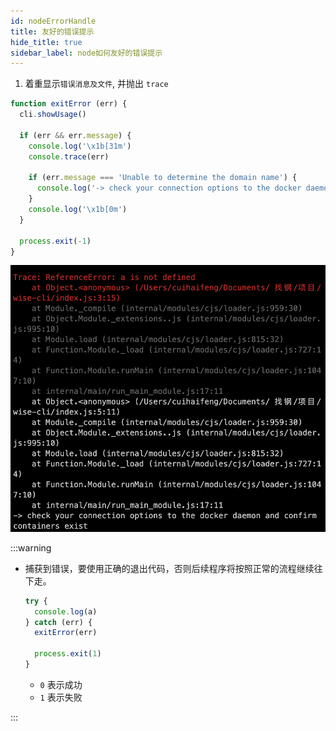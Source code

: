 ```yaml
---
id: nodeErrorHandle
title: 友好的错误提示
hide_title: true
sidebar_label: node如何友好的错误提示
---
```


1. 着重显示`错误消息及文件`, 并抛出 `trace`

```javascript
function exitError (err) {
  cli.showUsage()

  if (err && err.message) {
    console.log('\x1b[31m')
    console.trace(err)

    if (err.message === 'Unable to determine the domain name') {
      console.log('-> check your connection options to the docker daemon and confirm containers exist')
    }
    console.log('\x1b[0m')
  }

  process.exit(-1)
}
```

![node_error_handle](../../../static/img/node_error_handle.png)

:::warning

- 捕获到错误，要使用正确的退出代码，否则后续程序将按照正常的流程继续往下走。

  ```javascript {6}
  try {
    console.log(a)
  } catch (err) {
    exitError(err)

    process.exit(1)
  }
  ```

  - `0` 表示成功
  - `1` 表示失败

:::
